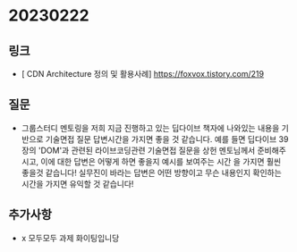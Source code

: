 # 20230222

## 링크
- [ CDN Architecture 정의 및 활용사례] https://foxvox.tistory.com/219

## 질문
- 그룹스터디 멘토링을 저희 지금 진행하고 있는 딥다이브 책자에 나와있는 내용을 기반으로 기술면접 질문 답변시간을 가지면 좋을 것 같습니다. 
예를 들면 딥다이브 39장의 'DOM'과 관련된 라이브코딩관련 기술면접 질문을 상헌 멘토님께서 준비해주시고, 이에 대한 답변은 어떻게 하면 좋을지 예시를 보여주는 시간
을 가지면 훨씬 좋을것 같습니다! 실무진이 바라는 답변은 어떤 방향이고 무슨 내용인지 확인하는 시간을 가지면 유익할 것 같습니다!
## 추가사항
- x
모두모두 과제 화이팅입니당

